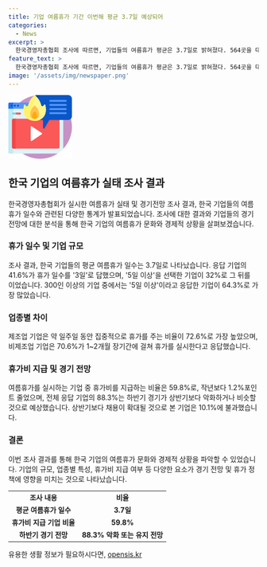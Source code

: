 ```yaml
---
title: 기업 여름휴가 기간 이번해 평균 3.7일 예상되어
categories:
  - News
excerpt: >
  한국경영자총협회 조사에 따르면, 기업들의 여름휴가 평균은 3.7일로 밝혀졌다. 564곳을 대상으로 한 조사 결과, 기업의 41.6%가 3일의 휴가를 실시하고 있으며, 5일 이상을 휴가로 주는 기업은 32%였다. 특히 300인 이상 기업 중 64.3%는 5일 이상의 휴가를 제공하고 있으며, 제조업 기업은 약 일주일 동안 집중적으로 휴가를 주는 비율이 높은 것으로 조사됐다. 하반기 경기 전망이 악화될 것으로 예상되며, 상반기보다 채용 확대 전망은 10.1%에 불과하다.
feature_text: >
  한국경영자총협회 조사에 따르면, 기업들의 여름휴가 평균은 3.7일로 밝혀졌다. 564곳을 대상으로 한 조사 결과, 기업의 41.6%가 3일의 휴가를 실시하고 있으며, 5일 이상을 휴가로 주는 기업은 32%였다. 특히 300인 이상 기업 중 64.3%는 5일 이상의 휴가를 제공하고 있으며, 제조업 기업은 약 일주일 동안 집중적으로 휴가를 주는 비율이 높은 것으로 조사됐다. 하반기 경기 전망이 악화될 것으로 예상되며, 상반기보다 채용 확대 전망은 10.1%에 불과하다.
image: '/assets/img/newspaper.png'
---
```


<p><img src="/assets/img/news.png" alt="rentncar 속보" /></p>

<h2 data-ke-size="size26">한국 기업의 여름휴가 실태 조사 결과</h2>

<p data-ke-size="size16">한국경영자총협회가 실시한 여름휴가 실태 및 경기전망 조사 결과, 한국 기업들의 여름휴가 일수와 관련된 다양한 통계가 발표되었습니다. 조사에 대한 결과와 기업들의 경기 전망에 대한 분석을 통해 한국 기업의 여름휴가 문화와 경제적 상황을 살펴보겠습니다.</p>

<h3>휴가 일수 및 기업 규모</h3>

<p data-ke-size="size16">조사 결과, 한국 기업들의 평균 여름휴가 일수는 3.7일로 나타났습니다. 응답 기업의 41.6%가 휴가 일수를 '3일'로 답했으며, '5일 이상'을 선택한 기업이 32%로 그 뒤를 이었습니다. 300인 이상의 기업 중에서는 '5일 이상'이라고 응답한 기업이 64.3%로 가장 많았습니다.</p>

<h3>업종별 차이</h3>

<p data-ke-size="size16">제조업 기업은 약 일주일 동안 집중적으로 휴가를 주는 비율이 72.6%로 가장 높았으며, 비제조업 기업은 70.6%가 1~2개월 장기간에 걸쳐 휴가를 실시한다고 응답했습니다. </p>

<h3>휴가비 지급 및 경기 전망</h3>

<p data-ke-size="size16">여름휴가를 실시하는 기업 중 휴가비를 지급하는 비율은 59.8%로, 작년보다 1.2%포인트 줄었으며, 전체 응답 기업의 88.3%는 하반기 경기가 상반기보다 악화하거나 비슷할 것으로 예상했습니다. 상반기보다 채용이 확대될 것으로 본 기업은 10.1%에 불과했습니다.</p>

<h3>결론</h3>

<p data-ke-size="size16">이번 조사 결과를 통해 한국 기업의 여름휴가 문화와 경제적 상황을 파악할 수 있었습니다. 기업의 규모, 업종별 특성, 휴가비 지급 여부 등 다양한 요소가 경기 전망 및 휴가 정책에 영향을 미치는 것으로 나타났습니다.</p>

<table>
    <tr>
        <td style="text-align: center; height: 17px;"><b>조사 내용</b></td>
        <td style="text-align: center; height: 17px;"><b>비율</b></td>
    </tr>
    <tr>
        <td style="text-align: center; height: 17px;"><b>평균 여름휴가 일수</b></td>
        <td style="text-align: center; height: 17px;"><b>3.7일</b></td>
    </tr>
    <tr>
        <td style="text-align: center; height: 17px;"><b>휴가비 지급 기업 비율</b></td>
        <td style="text-align: center; height: 17px;"><b>59.8%</b></td>
    </tr>
    <tr>
        <td style="text-align: center; height: 17px;"><b>하반기 경기 전망</b></td>
        <td style="text-align: center; height: 17px;"><b>88.3% 악화 또는 유지 전망</b></td>
    </tr>
</table>
유용한 생활 정보가 필요하시다면, <a href="https://opensis.kr" rel="dofollow">opensis.kr</a>


